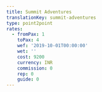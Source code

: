 ```yaml
---
title: Summit Adventures
translationKey: summit-adventures
type: point2point
rates:
  - fromPax: 1
    toPax: 4
    wef: '2019-10-01T00:00:00'
    wet: ''
    cost: 9200
    currency: INR
    commission: 0
    rep: 0
    guide: 0
---
```



